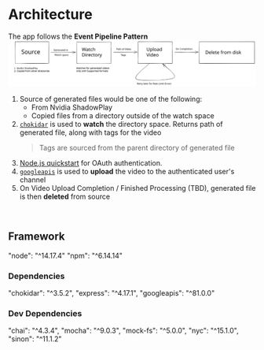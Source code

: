 # Architecture

The app follows the **Event Pipeline Pattern**
![EPP](./diagram.svg)

1. Source of generated files would be one of the following:
    * From Nvidia ShadowPlay
    * Copied files from a directory outside of the watch space
1. [`chokidar`](https://www.npmjs.com/package/chokidar) is used to **watch** the directory space. Returns path of generated file, along with tags for the video
    > Tags are sourced from the parent directory of generated file
1. [Node.js quickstart](https://developers.google.com/people/quickstart/nodejs) for OAuth authentication.
1. [`googleapis`](https://www.npmjs.com/package/googleapis) is used to **upload** the video to the authenticated user's channel
1. On Video Upload Completion / Finished Processing (TBD), generated file is then **deleted** from source

<br>

## Framework
"node": "^14.17.4"
"npm": "^6.14.14"

### Dependencies
"chokidar": "^3.5.2",
"express": "^4.17.1",
"googleapis": "^81.0.0"

### Dev Dependencies
"chai": "^4.3.4",
"mocha": "^9.0.3",
"mock-fs": "^5.0.0",
"nyc": "^15.1.0",
"sinon": "^11.1.2"